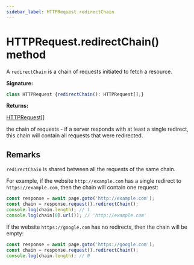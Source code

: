 ```yaml
---
sidebar_label: HTTPRequest.redirectChain
---
```

# HTTPRequest.redirectChain() method

A `redirectChain` is a chain of requests initiated to fetch a resource.

**Signature:**

```typescript
class HTTPRequest {redirectChain(): HTTPRequest[];}
```
**Returns:**

[HTTPRequest](./puppeteer.httprequest.md)\[\]

the chain of requests - if a server responds with at least a single redirect, this chain will contain all requests that were redirected.

## Remarks

`redirectChain` is shared between all the requests of the same chain.

For example, if the website `http://example.com` has a single redirect to `https://example.com`, then the chain will contain one request:

```ts
const response = await page.goto('http://example.com');
const chain = response.request().redirectChain();
console.log(chain.length); // 1
console.log(chain[0].url()); // 'http://example.com'
```
If the website `https://google.com` has no redirects, then the chain will be empty:

```ts
const response = await page.goto('https://google.com');
const chain = response.request().redirectChain();
console.log(chain.length); // 0
```

